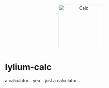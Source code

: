 <p align="center">
  <img src="https://justcallmechezz.github.io/lylium-calc/icons/calc.png" alt="Calc" width="150"/>
</p>

# lylium-calc
a calculator... yea... just a calculator...
